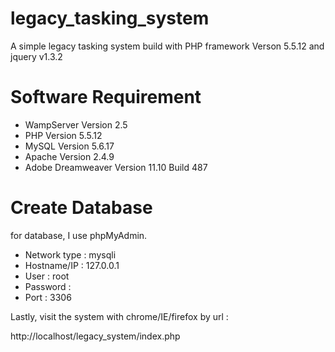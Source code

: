 # legacy_tasking_system

A simple legacy tasking system build with PHP framework Verson 5.5.12 and jquery v1.3.2

# Software Requirement

- WampServer Version 2.5
- PHP Version 5.5.12
- MySQL Version 5.6.17
- Apache Version 2.4.9
- Adobe Dreamweaver Version 11.10 Build 487

# Create Database

for database, I use phpMyAdmin.

- Network type    : mysqli
- Hostname/IP     : 127.0.0.1
- User            : root
- Password        : 
- Port            : 3306

Lastly, visit the system with chrome/IE/firefox by url :

http://localhost/legacy_system/index.php



